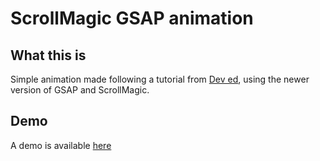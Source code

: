 # ScrollMagic GSAP animation
## What this is
Simple animation made following a tutorial from [Dev ed](https://www.youtube.com/channel/UClb90NQQcskPUGDIXsQEz5Q), using the newer version of GSAP and ScrollMagic.
## Demo
A demo is available [here](https://danngalann.github.io/gsap-scrollmagic/)